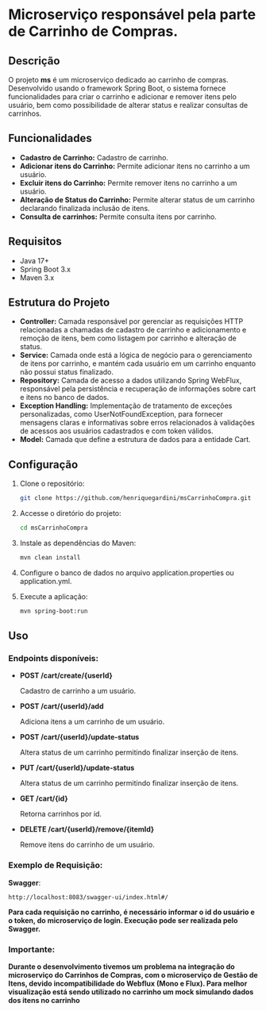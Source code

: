 # Microserviço responsável pela parte de Carrinho de Compras.

## Descrição

O projeto **ms** é um microserviço dedicado ao carrinho de compras. Desenvolvido usando o framework Spring Boot, o sistema fornece funcionalidades para criar o carrinho e adicionar e remover itens pelo usuário, bem como possibilidade de alterar status e realizar consultas de carrinhos.

## Funcionalidades

- **Cadastro de Carrinho:** Cadastro de carrinho.
- **Adicionar itens do Carrinho:** Permite adicionar itens no carrinho a um usuário.
- **Excluir itens do Carrinho:** Permite remover itens no carrinho a um usuário.
- **Alteração de Status do Carrinho:** Permite alterar status de um carrinho declarando finalizada inclusão de itens.
- **Consulta de carrinhos:** Permite consulta itens por carrinho.

## Requisitos

- Java 17+
- Spring Boot 3.x
- Maven 3.x

## Estrutura do Projeto

- **Controller:** Camada responsável por gerenciar as requisições HTTP relacionadas a chamadas de cadastro de carrinho e adicionamento e remoção de itens, bem como listagem por carrinho e alteração de status.
- **Service:** Camada onde está a lógica de negócio para o gerenciamento de itens por carrinho, e mantém cada usuário em um carrinho enquanto não possui status finalizado.
- **Repository:** Camada de acesso a dados utilizando Spring WebFlux, responsável pela persistência e recuperação de informações sobre cart e itens no banco de dados.
- **Exception Handling:** Implementação de tratamento de exceções personalizadas, como UserNotFoundException, para fornecer mensagens claras e informativas sobre erros relacionados à validações de acessos aos usuários cadastrados e com token válidos.
- **Model:** Camada que define a estrutura de dados para a entidade Cart.

## Configuração

1. Clone o repositório:

   ```bash
   git clone https://github.com/henriquegardini/msCarrinhoCompra.git
    ```

2. Accesse o diretório do projeto:

   ```bash
   cd msCarrinhoCompra
   ```

3. Instale as dependências do Maven:

   ```bash
   mvn clean install
   ```

4. Configure o banco de dados no arquivo application.properties ou application.yml.

5. Execute a aplicação:

   ```bash
   mvn spring-boot:run
   ```

## Uso

### Endpoints disponíveis:

- **POST /cart/create/{userId}**

  Cadastro de carrinho a um usuário.

- **POST /cart/{userId}/add**

  Adiciona itens a um carrinho de um usuário.

- **POST /cart/{userId}/update-status**

  Altera status de um carrinho permitindo finalizar inserção de itens.

- **PUT /cart/{userId}/update-status**

  Altera status de um carrinho permitindo finalizar inserção de itens.

- **GET /cart/{id}**

  Retorna carrinhos por id.

- **DELETE /cart/{userId}/remove/{itemId}**

  Remove itens do carrinho de um usuário.

### Exemplo de Requisição:
**Swagger**:
```
http://localhost:8083/swagger-ui/index.html#/
```
**Para cada requisição no carrinho, é necessário informar o id do usuário e o token, do microserviço de login.
Execução pode ser realizada pelo Swagger.**

### Importante:
**Durante o desenvolvimento tivemos um problema na integração do microserviço do Carrinhos de Compras, 
com o microserviço de Gestão de Itens, devido incompatibilidade do Webflux (Mono e Flux). Para melhor 
visualização está sendo utilizado no carrinho um mock simulando dados dos itens no carrinho**

